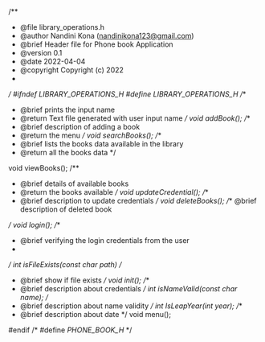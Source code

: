 /**
 * @file library_operations.h
 * @author Nandini Kona (nandinikona123@gmail.com)
 * @brief Header file for Phone book Application
 * @version 0.1
 * @date 2022-04-04
 * @copyright Copyright (c) 2022
 * 
 */
#ifndef _LIBRARY_OPERATIONS_H_
#define _LIBRARY_OPERATIONS_H_
/**
 * @brief prints the input name
 * @return Text file generated with user input name
 */
void addBook();
/**
 * @brief description of adding a book
 * @return the menu
 */
void searchBooks();
/**
 * @brief lists the books data available in the library
 * @return all the books data
*/

void viewBooks();
/**
 * @brief details of available books
 * @return the books available
*/
void updateCredential();
/**
 * @brief description to update credentials
 */
    void deleteBooks();
/** @brief description of deleted book
 
 */
    void login();
    /**
 * @brief verifying the login credentials from the user
 * 
 */
    int isFileExists(const char *path)
/**
 * @brief show if file exists 
 */
 void init();
 /** 
 * @brief description about credentials
 */
 int isNameValid(const char *name);
 /**
 * @brief description about name validity
 */
 int  IsLeapYear(int year);
 /**
 * @brief description about date
 */
    void menu();
    
#endif /* #define _PHONE_BOOK_H_ */

